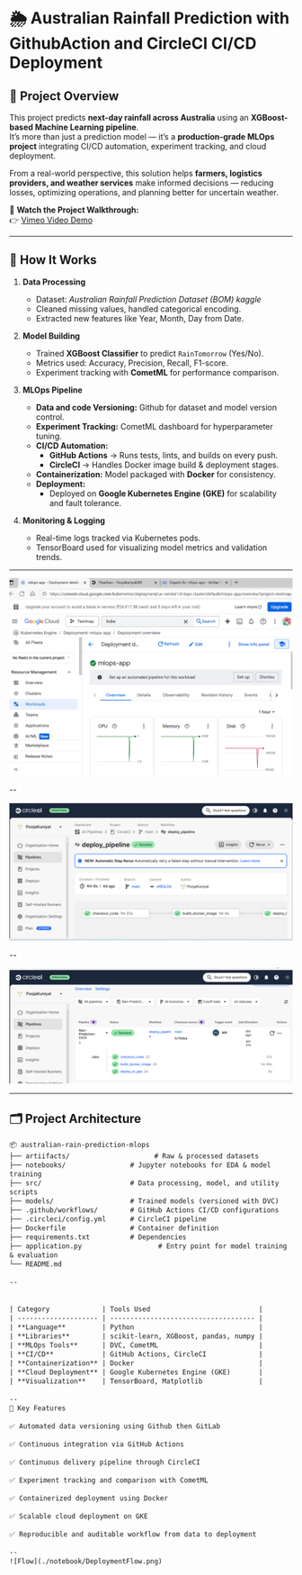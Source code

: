# 🌦️ Australian Rainfall Prediction with GithubAction and CircleCI CI/CD Deployment

## 🚀 Project Overview
This project predicts **next-day rainfall across Australia** using an **XGBoost-based Machine Learning pipeline**.  
It’s more than just a prediction model — it’s a **production-grade MLOps project** integrating CI/CD automation, experiment tracking, and cloud deployment.

From a real-world perspective, this solution helps **farmers, logistics providers, and weather services** make informed decisions — reducing losses, optimizing operations, and planning better for uncertain weather.

🎥 **Watch the Project Walkthrough:**  
👉 [Vimeo Video Demo](https://vimeo.com/1126419238)

---

## 🧠 How It Works

1. **Data Processing**
   - Dataset: *Australian Rainfall Prediction Dataset (BOM) kaggle*  
   - Cleaned missing values, handled categorical encoding.  
   - Extracted new features like Year, Month, Day from Date.

2. **Model Building**
   - Trained **XGBoost Classifier** to predict `RainTomorrow` (Yes/No).
   - Metrics used: Accuracy, Precision, Recall, F1-score.
   - Experiment tracking with **CometML** for performance comparison.

3. **MLOps Pipeline**
   - **Data and code Versioning:** Github for dataset and model version control.  
   - **Experiment Tracking:** CometML dashboard for hyperparameter tuning.  
   - **CI/CD Automation:**  
     - **GitHub Actions** → Runs tests, lints, and builds on every push.  
     - **CircleCI** → Handles Docker image build & deployment stages.  
   - **Containerization:** Model packaged with **Docker** for consistency.  
   - **Deployment:**  
     - Deployed on **Google Kubernetes Engine (GKE)** for scalability and fault tolerance.  

4. **Monitoring & Logging**
   - Real-time logs tracked via Kubernetes pods.  
   - TensorBoard used for visualizing model metrics and validation trends.

---
![Kubernetes Cluster](./notebook/RainCluster.png)

--

![CircleCI Deployment](./notebook/RainCircleCI.png)

--

![CircleCI](./notebook/RainCircle.png)

---

## 🗂️ Project Architecture

```text
📦 australian-rain-prediction-mlops
├── artiifacts/                     # Raw & processed datasets
├── notebooks/                # Jupyter notebooks for EDA & model training
├── src/                      # Data processing, model, and utility scripts
├── models/                   # Trained models (versioned with DVC)
├── .github/workflows/        # GitHub Actions CI/CD configurations
├── .circleci/config.yml      # CircleCI pipeline
├── Dockerfile                # Container definition
├── requirements.txt          # Dependencies
├── application.py                   # Entry point for model training & evaluation
└── README.md

--


| Category             | Tools Used                           |
| -------------------- | ------------------------------------ |
| **Language**         | Python                               |
| **Libraries**        | scikit-learn, XGBoost, pandas, numpy |
| **MLOps Tools**      | DVC, CometML                         |
| **CI/CD**            | GitHub Actions, CircleCI             |
| **Containerization** | Docker                               |
| **Cloud Deployment** | Google Kubernetes Engine (GKE)       |
| **Visualization**    | TensorBoard, Matplotlib              |

--
🧩 Key Features

✅ Automated data versioning using Github then GitLab

✅ Continuous integration via GitHub Actions

✅ Continuous delivery pipeline through CircleCI

✅ Experiment tracking and comparison with CometML

✅ Containerized deployment using Docker

✅ Scalable cloud deployment on GKE

✅ Reproducible and auditable workflow from data to deployment

--
![Flow](./notebook/DeploymentFlow.png)
